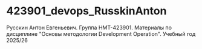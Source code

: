 # 423901_devops_RusskinAnton
Русскин Антон Евгеньевич. Группа НМТ-423901. Материалы по дисциплине "Основы методологии Development Operation". Учебный год 2025/26
